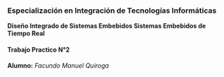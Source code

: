 ### Especialización en Integración de Tecnologías Informáticas
**Diseño Integrado de Sistemas Embebidos
Sistemas Embebidos de Tiempo Real**

#### Trabajo Practico N°2

**Alumno:** *Facundo Manuel Quiroga*
